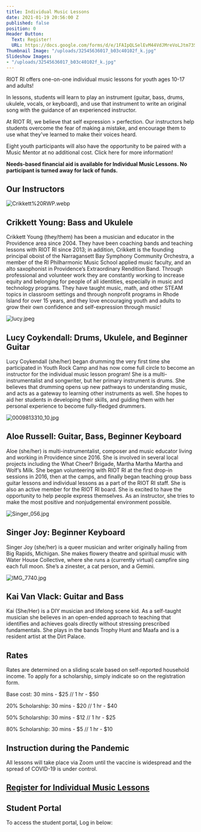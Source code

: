 ```yaml
---
title: Individual Music Lessons
date: 2021-01-19 20:56:00 Z
published: false
position: 0
Header Button:
  Text: Register!
  URL: https://docs.google.com/forms/d/e/1FAIpQLSelEvM44VdJMreVoLJtm73SJ4gOcvgiRcolp3KZS32fwGKrkQ/viewform?usp=sf_link
Thumbnail Image: "/uploads/32545636017_b03c40102f_k.jpg"
Slideshow Images:
- "/uploads/32545636017_b03c40102f_k.jpg"
---
```


RIOT RI offers one-on-one individual music lessons for youth ages 10-17 and adults!

In lessons, students will learn to play an instrument (guitar, bass, drums, ukulele, vocals, or keyboard), and use that instrument to write an original song with the guidance of an experienced instructor. 

At RIOT RI, we believe that self expression > perfection. Our instructors help students overcome the fear of making a mistake, and encourage them to use what they've learned to make their voices heard. 

Eight youth participants will also have the opportunity to be paired with a Music Mentor at no additional cost. Click here for more information!

**Needs-based financial aid is available for Individual Music Lessons. No participant is turned away for lack of funds.**


## Our Instructors

![Crikkett%20RWP.webp](/uploads/Crikkett%20RWP.webp)
## Crikkett Young: Bass and Ukulele

Crikkett Young (they/them) has been a musician and educator in the Providence area since 2004. They have been coaching bands and teaching lessons with RIOT RI since 2013; in addition, Crikkett is the founding principal oboist of the Narragansett Bay Symphony Community Orchestra, a member of the RI Philharmonic Music School applied music faculty, and an alto saxophonist in Providence’s Extraordinary Rendition Band. Through professional and volunteer work they are constantly working to increase equity and belonging for people of all identities, especially in music and technology programs. They have taught music, math, and other STEAM topics in classroom settings and through nonprofit programs in Rhode Island for over 15 years, and they love encouraging youth and adults to grow their own confidence and self-expression through music!

![lucy.jpeg](/uploads/lucy.jpeg)
## Lucy Coykendall: Drums, Ukulele, and Beginner Guitar

Lucy Coykendall (she/her) began drumming the very first time she participated in Youth Rock Camp and has now come full circle to become an instructor for the individual music lesson program! She is a multi-instrumentalist and songwriter, but her primary instrument is drums. She believes that drumming opens up new pathways to understanding music, and acts as a gateway to learning other instruments as well.  She hopes to aid her students in developing their skills, and guiding them with her personal experience to become fully-fledged drummers.

![0009813310_10.jpg](/uploads/0009813310_10.jpg)
## Aloe Russell: Guitar, Bass, Beginner Keyboard

Aloe (she/her) is multi-instrumentalist, composer and music educator living and working in Providence since 2016. She is involved in several local projects including the What Cheer? Brigade, Martha Martha Martha and Wolf’s Milk. She began volunteering with RIOT RI at the first drop-in sessions in 2016, then at the camps, and finally began teaching group bass guitar lessons and individual lessons as a part of the RIOT RI staff. She is also an active member for the RIOT RI board. She is excited to have the opportunity to help people express themselves. As an instructor, she tries to make the most positive and nonjudgemental environment possible.

![Singer_056.jpg](/uploads/Singer_056.jpg)
## Singer Joy: Beginner Keyboard

Singer Joy (she/her) is a queer musician and writer originally hailing from Big Rapids, Michigan. She makes flowery theatre and spiritual music with Water House Collective, where she runs a (currently virtual) campfire sing each full moon. She’s a zinester, a cat person, and a Gemini.

![IMG_7740.jpg](/uploads/IMG_7740.jpg)
## Kai Van Vlack: Guitar and Bass

Kai (She/Her) is a DIY musician and lifelong scene kid. As a
self-taught musician she believes in an open-ended approach to
teaching that identifies and achieves goals directly without stressing prescribed fundamentals. She plays in the bands Trophy Hunt and Maafa and is a resident artist at the Dirt Palace.


## Rates

Rates are determined on a sliding scale based on self-reported household income. To apply for a scholarship, simply indicate so on the registration form. 

Base cost:
30 mins - $25 //
1 hr - $50

20% Scholarship:
30 mins - $20 //
1 hr - $40

50% Scholarship:
30 mins - $12 //
1 hr - $25

80% Scholarship:
30 mins - $5 //
1 hr - $10
				

## Instruction during the Pandemic

All lessons will take place via Zoom until the vaccine is widespread and the spread of COVID-19 is under control.

## [Register for Individual Music Lessons](https://docs.google.com/forms/d/e/1FAIpQLSelEvM44VdJMreVoLJtm73SJ4gOcvgiRcolp3KZS32fwGKrkQ/viewform?usp=sf_link)

## Student Portal

To access the student portal, Log in below:

<script type='text/javascript' src='https://app.mymusicstaff.com/Widget/v2/Login.ashx'></script>